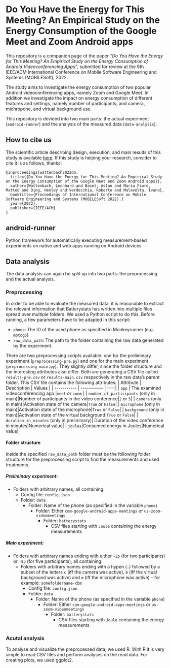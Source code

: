 # Do You Have the Energy for This Meeting? An Empirical Study on the Energy Consumption of the Google Meet and Zoom Android apps
This repository is a companion page of the paper _"Do You Have the Energy for This Meeting? An Empirical Study on the Energy Consumption of Android Videoconferencing Apps"_, submitted for review at the 9th IEEE/ACM International Conference on Mobile Software Engineering and Systems (MOBILESoft), 2022.

The study aims to investigate the energy consumption of two popular Android videoconferencing apps, namely Zoom and Google Meet. 
In addition we investigate the impact on energy consumption of different features and settings, namely number of participants, and camera, michropone, and virtual background use.

This repository is devided into two main parts: the actual experiment (`android-runner`) and the analysis of the measured data (`data-analysis`).

## How to cite us
The scientific article describing design, execution, and main results of this study is available [here](). 
If this study is helping your research, consider to cite it is as follows, thanks!

```
@inproceedings{wattenbach2022do,
  title={{Do You Have the Energy for This Meeting? An Empirical Study on the Energy Consumption of the Google Meet and Zoom Android apps}},
  author={Wattenbach, Leonhard and Basel, Aslan and Maria Fiore, Matteo and Ding, Henley and Verdecchia, Roberto and Malavolta, Ivano},
  booktitle={Proceedings of International Conference on Mobile Software Engineering and Systems (MOBILESoft 2022).}
  year={2022},
  publisher={IEEE/ACM}
}
```

## android-runner
Python framework for automatically executing measurement-based experiments on native and web apps running on Android devices

## Data analysis
The data analysis can again be split up into two parts: the preprocessing and the actual analysis.

### Preprocessing
In order to be able to evaluate the measured data, it is reasonable to extract the relevant information that Batterystats has written into multiple files spread over multiple folders. We used a Python script to do this. Before running, a few parameters have to be adapted in this script:
- `phone`: The ID of the used phone as specified in Monkeyrunner (e.g. `motog5`)
- `raw_data_path`: The path to the folder containing the raw data generated by the experiment.

There are two preprocessing scripts available: one for the preliminary experiment (`preprocessing-pre.py`) and one for the main experiment (`preprocessing-main.py`). They slightly differ, since the folder structure and the interesting attributes also differ. Both are generating a CSV file called `results-pre.csv` or `results-main.csv` respectively in the raw data’s parent folder. This CSV file contains the following attributes:
| Attribute | Description | Values |
| ----------- | ----------- | ----|
| `app` | The examined videoconferencing app |`meet` or `zoom` |
| `number_of_participants` (only in main)|Number of participants in the video conference|`2` or `5`|
| `camera` (only in main)|Activation state of the camera|`True` or `False`|
| `microphone` (only in main)|Activation state of the microphone|`True` or `False`|
| `background` (only in main)|Activation state of the virtual background|`True` or `False`|
| `duration_in_minutes` (only in preliminary)| Duration of the video conference in minutes|Numerical value|
| `joules`|Consumed energy in Joules|Numerical value|

#### Folder structure
Inside the specified `raw_data_path` folder must be the following folder structure for the preprocessing script to find the measurements and used treatments.
##### Preliminary experiment:
- Folders with arbitrary names, all containing:
    - Config file: `config.json`
    - Folder: `data`
        - Folder: Name of the phone (as specified in the variable `phone`)
            - Folder: Either `com-google-android-apps-meetings` or `us-zoom-videomeetings`
                - Folder: `batterystats`
                    - CSV files starting with `Joule` containing the energy measurements

##### Main experiment:
- Folders with arbitrary names ending with either `-2p` (for two participants) or `-5p` (for five participants), all containing:
    - Folders with arbitrary names ending with a hypen (`-`) followed by a subset of the letters `c` (iff the camera was active), `b` (iff the virtual background was active) and `m` (iff the microphone was active) – for example: `somefoldername-cbm`
        - Config file: `config.json`
        - Folder: `data`
            - Folder: Name of the phone (as specified in the variable `phone`)
                - Folder: Either `com-google-android-apps-meetings` or `us-zoom-videomeetings`
                    - Folder: `batterystats`
                        - CSV files starting with `Joule` containing the energy measurements

### Acutal analysis
To analyse and visualize the preprocessed data, we used R. With R it is very simple to read CSV files and perform analyses on the read data. For creating plots, we used ggplot2.
